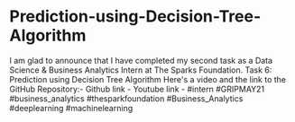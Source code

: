 # Prediction-using-Decision-Tree-Algorithm

I am glad to announce that I have completed my second task as a Data Science & Business Analytics Intern at The Sparks Foundation.
Task 6: Prediction using Decision Tree Algorithm
Here's a video and the link to the GitHub Repository:-
Github link - 
Youtube link - 
#intern #GRIPMAY21 #business_analytics #thesparkfoundation #Business_Analytics #deeplearning #machinelearning
